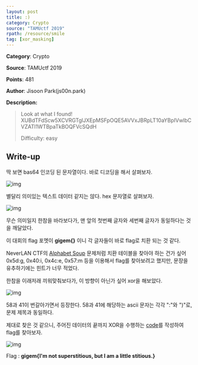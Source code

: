 ```yaml
---
layout: post
title: :)
category: Crypto
source: "TAMUctf 2019"
rpath: /resource/smile
tag: [xor_masking]
---
```


**Category**: Crypto

**Source**: TAMUctf 2019

**Points**: 481

**Author**: Jisoon Park(js00n.park)

**Description:** 

> Look at what I found! XUBdTFdScw5XCVRGTglJXEpMSFpOQE5AVVxJBRpLT10aYBpIVwlbCVZATl1WTBpaTkBOQFVcSQdH
> 
> Difficulty: easy

## Write-up

딱 보면 bas64 인코딩 된 문자열이다. 바로 디코딩을 해서 살펴보자.

![img]({{page.rpath|prepend:site.baseurl}}/base64.png)

별달리 의미있는 텍스트 데이터 같지는 않다. hex 문자열로 살펴보자.

![img]({{page.rpath|prepend:site.baseurl}}/hex.png)

무슨 의미일지 한참을 바라보다가, 맨 앞의 첫번째 글자와 세번째 글자가 동일하다는 것을 깨달았다.

이 대회의 flag 포멧이 **gigem{}** 이니 각 글자들이 바로 flag로 치환 되는 것 같다.

NeverLAN CTF의 [Alphabet Soup](https://github.com/SSAT-PwningSyndrome/CTFs/tree/master/%5BCTFs%5D/%5B2019.01%5D%20NeverLAN-CTF%202019#alphabet-soup) 문제처럼 치환 테이블을 찾아야 하는 건가 싶어 0x5d:g, 0x40:i, 0x4c:e, 0x57:m 등을 이용해서 flag를 찾아보려고 했지만, 문장을 유추하기에는 힌트가 너무 적었다.

한참을 이래저래 끼워맞춰보다가, 이 방향이 아닌가 싶어 xor을 해보았다.

![img]({{page.rpath|prepend:site.baseurl}}/xor.png)

58과 41이 번갈아가면서 등장한다. 58과 41에 해당하는 ascii 문자는 각각 ":"와 ")"로, 문제 제목과 동일하다.

제대로 찾은 것 같으니, 주어진 데이터의 끝까지 XOR을 수행하는 [code]({{site.github.master}}{{page.rpath}}/ex.py)를 작성하여 flag를 찾아보자.

![img]({{page.rpath|prepend:site.baseurl}}/flag.png)

Flag : **gigem{I'm not superstitious, but I am a little stitious.}**
